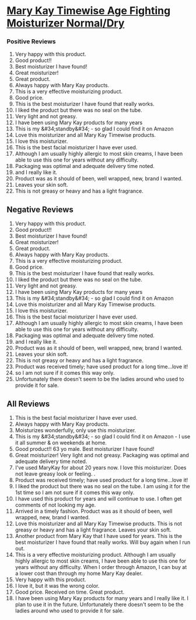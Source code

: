 # [Mary Kay Timewise Age Fighting Moisturizer Normal/Dry](https://products.checkmycream.com/products/Mary-Kay-Timewise-Age-Fighting-Moisturizer-NormalDry.html)

### Positive Reviews

<ol>
      <li>Very happy with this product.</li>
      <li>Good product!!</li>
      <li>Best moisturizer I have found!</li>
      <li>Great moisturizer!</li>
      <li>Great product.</li>
      <li>Always happy with Mary Kay products.</li>
      <li>This is a very effective moisturizing product.  </li>
      <li>Good price.</li>
      <li>This is the best moisturizer I have found that really works.  </li>
      <li>I liked the product but there was no seal on the tube.</li>
      <li>Very light and not greasy.</li>
      <li>I have been using Mary Kay products for many years</li>
      <li>This is my &amp;#34;standby&amp;#34; - so glad I could find it on Amazon</li>
      <li>Love this moisturizer and all Mary Kay Timewise products.</li>
      <li>I love this moisturizer.  </li>
      <li>This is the best facial moisturizer I have ever used.</li>
      <li>Although I am usually highly allergic to most skin creams, I have been able to use this one for years without any difficulty.  </li>
      <li>Packaging was optimal and adequate delivery time noted.</li>
      <li>and I really like it.</li>
      <li>Product was as it should of been, well wrapped, new, brand I wanted.</li>
      <li>Leaves your skin soft.</li>
      <li>This is not greasy or heavy and has a light fragrance.  </li>
</ol>


<h2>Negative Reviews</h2>
<ol>
<li> Very happy with this product.</li>
<li> Good product!!</li>
<li> Best moisturizer I have found!</li>
<li> Great moisturizer!</li>
<li> Great product.</li>
<li> Always happy with Mary Kay products.</li>
<li> This is a very effective moisturizing product.  </li>
<li> Good price.</li>
<li> This is the best moisturizer I have found that really works.  </li>
<li> I liked the product but there was no seal on the tube.</li>
<li> Very light and not greasy.</li>
<li> I have been using Mary Kay products for many years</li>
<li> This is my &amp;#34;standby&amp;#34; - so glad I could find it on Amazon</li>
<li> Love this moisturizer and all Mary Kay Timewise products.</li>
<li> I love this moisturizer.  </li>
<li> This is the best facial moisturizer I have ever used.</li>
<li> Although I am usually highly allergic to most skin creams, I have been able to use this one for years without any difficulty.  </li>
<li> Packaging was optimal and adequate delivery time noted.</li>
<li> and I really like it.</li>
<li> Product was as it should of been, well wrapped, new, brand I wanted.</li>
<li> Leaves your skin soft.</li>
<li> This is not greasy or heavy and has a light fragrance.  </li>
<li> Product was received timely; have used product for a long time...love it!</li>
<li> so I am not sure if it comes this way only.</li>
<li> Unfortunately there doesn&#x27;t seem to be the ladies around who used to provide it for sale.</li>
</ol>

<h2>All Reviews</h2>

<ol>
    <li> This is the best facial moisturizer I have ever used.</li>
    <li> Always happy with Mary Kay products.</li>
    <li> Moisturizes wonderfully, only use this moisturizer.</li>
    <li> This is my &amp;#34;standby&amp;#34; - so glad I could find it on Amazon - I use it all summer &amp; on weekends at home.</li>
    <li> Good product!! 63 yo male. Best moisturizer I have found!</li>
    <li> Great moisturizer! Very light and not greasy. Packaging was optimal and adequate delivery time noted.</li>
    <li> I&#x27;ve used MaryKay for about 20 years now.  I love this moisturizer.  Does not leave greasy look or feeling. .</li>
    <li> Product was received timely; have used product for a long time...love it!</li>
    <li> I liked the product but there was no seal on the tube. I am using it for the 1st time so I am not sure if it comes this way only.</li>
    <li> I have used this product for years and will continue to use.  I often get comments of not looking my age.</li>
    <li> Arrived in a timely fashion. Product was as it should of been, well wrapped, new, brand I wanted.</li>
    <li> Love this moisturizer and all Mary Kay Timewise products. This is not greasy or heavy and has a light fragrance.  Leaves your skin soft.</li>
    <li> Another product from Mary Kay that I have used for years.  This is the best moisturizer I have found that really works.  Will buy again when I run out.</li>
    <li> This is a very effective moisturizing product.  Although I am usually highly allergic to most skin creams, I have been able to use this one for years without any difficulty.  When I order through Amazon, I can buy at a lower cost than through my home Mary Kay dealer.</li>
    <li> Very happy with this product.</li>
    <li> I love it, but it was the wrong color.</li>
    <li> Good price. Received on time. Great product.</li>
    <li> I have been using Mary Kay products for many years and I really like it. I plan to use it in the future. Unfortunately there doesn&#x27;t seem to be the ladies around who used to provide it for sale.</li>
</ol>




